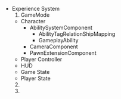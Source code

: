 - Experience System  
  1. GameMode
    - Character
	    - AbilitySystemComponent
		    - AbilityTagRelationShipMapping
		    - GameplayAbility
	    - CameraComponent
	    - PawnExtensionComponent
    - Player Controller
    - HUD
    - Game State
    - Player State
  2. 
  3. 